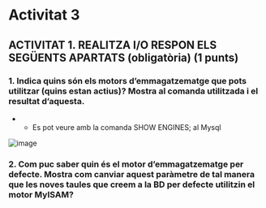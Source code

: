 # Activitat 3


## ACTIVITAT 1. REALITZA I/O RESPON ELS SEGÜENTS APARTATS (obligatòria) (1 punts)
### 1. Indica quins són els motors d’emmagatzematge que pots utilitzar (quins estan actius)? Mostra al comanda utilitzada i el resultat d’aquesta.

* * Es pot veure amb la comanda SHOW ENGINES; al Mysql

![image](https://user-images.githubusercontent.com/101892290/169871096-f07dcd06-d64d-4279-a558-44af8aa89681.png)

### 2. Com puc saber quin és el motor d’emmagatzematge per defecte. Mostra com canviar aquest paràmetre de tal manera que les noves taules que creem a la BD per defecte utilitzin el motor MyISAM?

